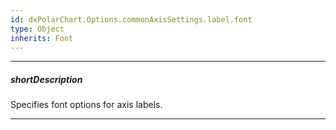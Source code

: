 ```yaml
---
id: dxPolarChart.Options.commonAxisSettings.label.font
type: Object
inherits: Font
---
```

---
##### shortDescription
Specifies font options for axis labels.

---
